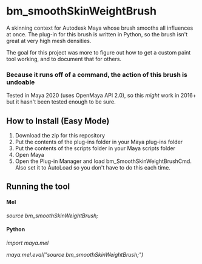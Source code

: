 # bm_smoothSkinWeightBrush
A skinning context for Autodesk Maya whose brush smooths all influences at once. 
The plug-in for this brush is written in Python, so the brush isn't great at very high mesh densities. 

The goal for this project was more to figure out how to get a custom paint tool working, and to document that for others.

### Because it runs off of a command, the action of this brush is undoable

Tested in Maya 2020 (uses OpenMaya API 2.0), so this *might* work in 2016+ but it hasn't been tested enough to be sure. 


## How to Install (Easy Mode)
1. Download the zip for this repository
2. Put the contents of the plug-ins folder in your Maya plug-ins folder
3. Put the contents of the scripts folder in your Maya scripts folder
4. Open Maya
5. Open the Plug-in Manager and load bm_SmoothSkinWeightBrushCmd. Also set it to AutoLoad so you don't have to do this each time. 

## Running the tool
#### Mel
  *source bm_smoothSkinWeightBrush;*


#### Python
  *import maya.mel*
  
  *maya.mel.eval("source bm_smoothSkinWeightBrush;")*
